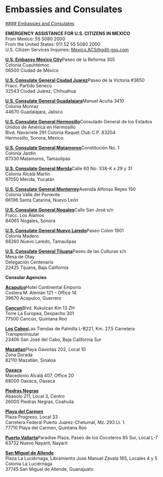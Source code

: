 # Embassies and Consulates

[#### Embassies and Consulates](javascript:void(0); "Embassies and Consulates")

**EMERGENCY ASSISTANCE FOR U.S. CITIZENS IN MEXICO**  
From Mexico: 55 5080 2000  
From the United States: 011 52 55 5080 2000  
U.S. Citizen Services Inquiries: [Mexico.ACS@gdit-gss.com](mailto:Mexico.ACS@gdit-gss.com "mailto:Mexico.ACS@gdit-gss.com")  
  
[**U.S. Embassy Mexico City**](https://mx.usembassy.gov/embassy-consulates/embassy/)Paseo de la Reforma 305  
Colonia Cuauhtémoc  
06500 Ciudad de México

[**U.S. Consulate General Ciudad Juarez**](https://mx.usembassy.gov/embassy-consulates/ciudad-juarez/)Paseo de la Victoria #3650  
Fracc. Partido Senecú  
32543 Ciudad Juárez, Chihuahua

[**U.S. Consulate General Guadalajara**](https://mx.usembassy.gov/embassy-consulates/guadalajara/)Manuel Acuña 3410  
Colonia Monraz  
44670 Guadalajara, Jalisco

[**U.S. Consulate General Hermosillo**](https://mx.usembassy.gov/embassy-consulates/hermosillo/)Consulado General de los Estados Unidos de América en Hermosillo  
Blvd. Navarrete 291 Colonia Raquet Club C.P. 83204  
Hermosillo, Sonora, Mexico.

[**U.S. Consulate General Matamoros**](https://mx.usembassy.gov/embassy-consulates/matamoros/)Constitución No. 1  
Colonia Jardín  
87330 Matamoros, Tamaulipas

[**U.S. Consulate General Merida**](https://mx.usembassy.gov/embassy-consulates/merida/)Calle 60 No. 338-K x 29 y 31  
Colonia Alcalá Martin  
97050 Mérida, Yucatán

[**U.S. Consulate General Monterrey**](https://mx.usembassy.gov/embassy-consulates/monterrey/)Avenida Alfonso Reyes 150  
Colonia Valle del Poniente  
66196 Santa Catarina, Nuevo León

[**U.S. Consulate General Nogales**](https://mx.usembassy.gov/embassy-consulates/nogales/)Calle San José s/n  
Fracc. Los Álamos  
84065 Nogales, Sonora

[**U.S. Consulate General Nuevo Laredo**](https://mx.usembassy.gov/embassy-consulates/nuevo-laredo/)Paseo Colon 1901  
Colonia Madero  
88260 Nuevo Laredo, Tamaulipas

[**U.S. Consulate General Tijuana**](https://mx.usembassy.gov/embassy-consulates/tijuana/)Paseo de las Culturas s/n  
Mesa de Otay  
Delegación Centenario  
22425 Tijuana, Baja California

**Consular Agencies**

[**Acapulco**](https://mx.usembassy.gov/tag/acapulco-consular-agency/)Hotel Continental Emporio  
Costera M. Alemán 121 – Office 14  
39670 Acapulco, Guerrero

[**Cancun**](https://mx.usembassy.gov/consular-agencies/#contact)Blvd. Kukulcan Km 13 ZH  
Torre La Europea, Despacho 301  
77500 Cancún, Quintana Roo

[**Los Cabos**](https://mx.usembassy.gov/consular-agencies/#contact)Las Tiendas de Palmilla L-B221, Km. 27.5 Carretera Transpeninsular  
23406 San José del Cabo, Baja California Sur

[**Mazatlan**](https://mx.usembassy.gov/consular-agencies/#contact)Playa Gaviotas 202, Local 10  
Zona Dorada  
82110 Mazatlán, Sinaloa

[**Oaxaca**](https://mx.usembassy.gov/consular-agencies/#contact)  
Macedonio Alcalá 407, Office 20  
68000 Oaxaca, Oaxaca

[**Piedras Negras**](https://mx.usembassy.gov/consular-agencies/#contact)  
Abasolo 211, Local 3, Centro  
26000 Piedras Negras, Coahuila

[**Playa del Carmen**](https://mx.usembassy.gov/consular-agencies/#contact)  
Plaza Progreso, Local 33  
Carretera Federal Puerto Juarez-Chetumal, Mz. 293 Lt. 1.  
77710 Playa del Carmen, Quintana Roo

[**Puerto Vallarta**](https://mx.usembassy.gov/consular-agencies/#contact)Paradise Plaza, Paseo de los Cocoteros 85 Sur, Local L-7  
63732 Nuevo Nayarit, Nayarit

[**San Miguel de Allende**](https://mx.usembassy.gov/consular-agencies/#contact)  
Plaza La Luciérnaga, Libramiento Jose Manuel Zavala 165, Locales 4 y 5  
Colonia La Luciérnaga  
37745 San Miguel de Allende, Guanajuato